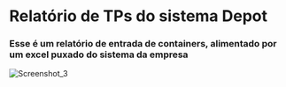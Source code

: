 # Relatório de TPs do sistema Depot

### Esse é um relatório de entrada de containers, alimentado por um excel puxado do sistema da empresa

![Screenshot_3](https://github.com/user-attachments/assets/bdfb7c69-9bec-4cb5-9279-1cc51e8940e2)

